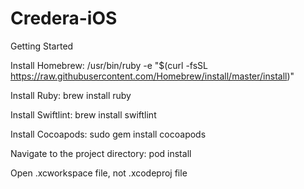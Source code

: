 # Credera-iOS

Getting Started

Install Homebrew:
/usr/bin/ruby -e "$(curl -fsSL https://raw.githubusercontent.com/Homebrew/install/master/install)"

Install Ruby:
brew install ruby

Install Swiftlint:
brew install swiftlint

Install Cocoapods:
sudo gem install cocoapods

Navigate to the project directory:
pod install

Open .xcworkspace file, not .xcodeproj file
